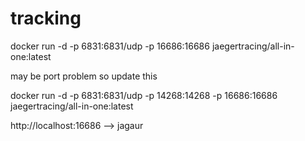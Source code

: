 # tracking

docker run -d -p 6831:6831/udp -p 16686:16686 jaegertracing/all-in-one:latest

may be port problem so update this

docker run -d -p 6831:6831/udp -p 14268:14268 -p 16686:16686 jaegertracing/all-in-one:latest


http://localhost:16686    --> jagaur

